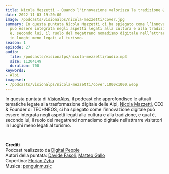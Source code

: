 ```yaml
---
title: Nicola Mezzetti - Quando l'innovazione valorizza la tradizione @Bolzano
date: 2022-11-03 19:20:00
image: /podcasts/visionalps/nicola-mezzetti/cover.jpg
summary: In questa puntata Nicola Mazzetti ci ha spiegato come l’innovazione digitale
  può essere integrata negli aspetti legati alla cultura e alla tradizione, e qual
  è, secondo lui, il ruolo del megatrend nomadismo digitale nell’attrarre visitatori
  in luoghi meno legati al turismo.
season: 1
episode: 27
audio:
  file: /podcasts/visionalps/nicola-mezzetti/audio.mp3
  size: 11204149
  duration: 700
keywords:
- Alpi
imageset:
- /podcasts/visionalps/nicola-mezzetti/cover.1000x1000.webp
---
```


In questa puntata di [VisionAlps](https://www.visionalps.com/), il podcast che approfondisce le attuali tematiche legate alla trasformazione digitale delle Alpi, [Nicola Mazzetti](https://www.linkedin.com/in/nicolamezzetti/), CEO & Founder di TECHNEOS, ci ha spiegato come l’innovazione digitale può essere integrata negli aspetti legati alla cultura e alla tradizione, e qual è, secondo lui, il ruolo del megatrend nomadismo digitale nell’attrarre visitatori in luoghi meno legati al turismo.

<br>

**Crediti**<br>
Podcast realizzato da [Digital People](https://w3id.org/digitalpeople)<br>
Autori della puntata: [Davide Fasoli](https://www.linkedin.com/in/davide-fasoli-2b3246179/), [Matteo Gallo](https://www.linkedin.com/in/matteo-gallo-4a5ab31a8/)<br>
Copertina: [Florian Zyba](https://www.linkedin.com/in/florian-zyba/)<br>
Musica: [penguinmusic](https://pixabay.com/users/penguinmusic-24940186/)
